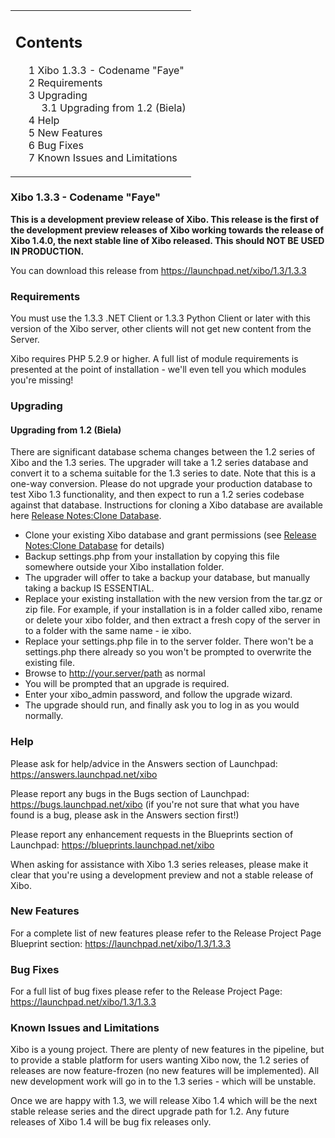 <!--toc=getting_started-->
<table id="toc" class="toc"><tr><td><div id="toctitle"><h2>Contents</h2></div>
<ul>
<li class="toclevel-1 tocsection-1"><a href="#Xibo_1.3.3_-_Codename_.22Faye.22"><span class="tocnumber">1</span> <span class="toctext">Xibo 1.3.3 - Codename "Faye"</a></li>
<li class="toclevel-1 tocsection-2"><a href="#Requirements"><span class="tocnumber">2</span> <span class="toctext">Requirements</span></a></li>
<li class="toclevel-1 tocsection-3"><a href="#Upgrading"><span class="tocnumber">3</span> <span class="toctext">Upgrading</span></a>
<ul>
<li class="toclevel-2 tocsection-4"><a href="#Upgrading_from_1.2_.28Biela.29"><span class="tocnumber">3.1</span> <span class="toctext">Upgrading from 1.2 (Biela)</span></a></li>
</ul>
</li>
<li class="toclevel-1 tocsection-5"><a href="#Help"><span class="tocnumber">4</span> <span class="toctext">Help</span></a></li>
<li class="toclevel-1 tocsection-6"><a href="#New_Features"><span class="tocnumber">5</span> <span class="toctext">New Features</span></a></li>
<li class="toclevel-1 tocsection-7"><a href="#Bug_Fixes"><span class="tocnumber">6</span> <span class="toctext">Bug Fixes</span></a></li>
<li class="toclevel-1 tocsection-8"><a href="#Known_Issues_and_Limitations"><span class="tocnumber">7</span> <span class="toctext">Known Issues and Limitations</span></a></li>
</ul>
</td></tr></table>
<h3> <span class="mw-headline" id="Xibo_1.3.3_-_Codename_.22Faye.22">Xibo 1.3.3 - Codename "Faye"</h3>
<p><b>This is a development preview release of Xibo. This release is the first of the development preview releases of Xibo working towards the release of Xibo 1.4.0, the next stable line of Xibo released. This should NOT BE USED IN PRODUCTION.</b>
</p><p>You can download this release from <a rel="nofollow" class="external free" href="https://launchpad.net/xibo/1.3/1.3.3">https://launchpad.net/xibo/1.3/1.3.3</a>
</p>
<h3> <span class="mw-headline" id="Requirements"> Requirements </span></h3>
<p>You must use the 1.3.3 .NET Client or 1.3.3 Python Client or later with this version of the Xibo server, other clients will not get new content from the Server.
</p><p>Xibo requires PHP 5.2.9 or higher. A full list of module requirements is presented at the point of installation - we'll even tell you which modules you're missing!
</p>
<h3> <span class="mw-headline" id="Upgrading"> Upgrading </span></h3>
<h4> <span class="mw-headline" id="Upgrading_from_1.2_.28Biela.29"> Upgrading from 1.2 (Biela) </span></h4>
<p>There are significant database schema changes between the 1.2 series of Xibo and the 1.3 series. The upgrader will take a 1.2 series database and convert it to a schema suitable for the 1.3 series to date. Note that this is a one-way conversion. Please do not upgrade your production database to test Xibo 1.3 functionality, and then expect to run a 1.2 series codebase against that database. Instructions for cloning a Xibo database are available here <a href="release_notes_clonedb.html" title="Release Notes:Clone Database">Release Notes:Clone Database</a>.
</p>
<ul><li> Clone your existing Xibo database and grant permissions (see <a href="release_notes_clonedb.html" title="Release Notes:Clone Database">Release Notes:Clone Database</a> for details)
</li><li> Backup settings.php from your installation by copying this file somewhere outside your Xibo installation folder.
</li><li> The upgrader will offer to take a backup your database, but manually taking a backup IS ESSENTIAL.
</li><li> Replace your existing installation with the new version from the tar.gz or zip file. For example, if your installation is in a folder called xibo, rename or delete your xibo folder, and then extract a fresh copy of the server in to a folder with the same name - ie xibo.
</li><li> Replace your settings.php file in to the server folder. There won't be a settings.php there already so you won't be prompted to overwrite the existing file.
</li><li> Browse to <a rel="nofollow" class="external free" href="http://your.server/path">http://your.server/path</a> as normal
</li><li> You will be prompted that an upgrade is required.
</li><li> Enter your xibo_admin password, and follow the upgrade wizard.
</li><li> The upgrade should run, and finally ask you to log in as you would normally.
</li></ul>
<h3> <span class="mw-headline" id="Help"> Help </span></h3>
<p>Please ask for help/advice in the Answers section of Launchpad: <a rel="nofollow" class="external free" href="https://answers.launchpad.net/xibo">https://answers.launchpad.net/xibo</a>
</p><p>Please report any bugs in the Bugs section of Launchpad: <a rel="nofollow" class="external free" href="https://bugs.launchpad.net/xibo">https://bugs.launchpad.net/xibo</a> (if you're not sure that what you have found is a bug, please ask in the Answers section first!)
</p><p>Please report any enhancement requests in the Blueprints section of Launchpad: <a rel="nofollow" class="external free" href="https://blueprints.launchpad.net/xibo">https://blueprints.launchpad.net/xibo</a>
</p><p>When asking for assistance with Xibo 1.3 series releases, please make it clear that you're using a development preview and not a stable release of Xibo.
</p>
<h3> <span class="mw-headline" id="New_Features">New Features</span></h3>
<p>For a complete list of new features please refer to the Release Project Page Blueprint section: <a rel="nofollow" class="external free" href="https://launchpad.net/xibo/1.3/1.3.3">https://launchpad.net/xibo/1.3/1.3.3</a>
</p>
<h3> <span class="mw-headline" id="Bug_Fixes">Bug Fixes</span></h3>
<p>For a full list of bug fixes please refer to the Release Project Page: <a rel="nofollow" class="external free" href="https://launchpad.net/xibo/1.3/1.3.3">https://launchpad.net/xibo/1.3/1.3.3</a>
</p>
<h3> <span class="mw-headline" id="Known_Issues_and_Limitations"> Known Issues and Limitations </span></h3>
<p>Xibo is a young project. There are plenty of new features in the pipeline, but to provide a stable platform for users wanting Xibo now, the 1.2 series of releases are now feature-frozen (no new features will be implemented). All new development work will go in to the 1.3 series - which will be unstable.
</p><p>Once we are happy with 1.3, we will release Xibo 1.4 which will be the next stable release series and the direct upgrade path for 1.2. Any future releases of Xibo 1.4 will be bug fix releases only.
</p>